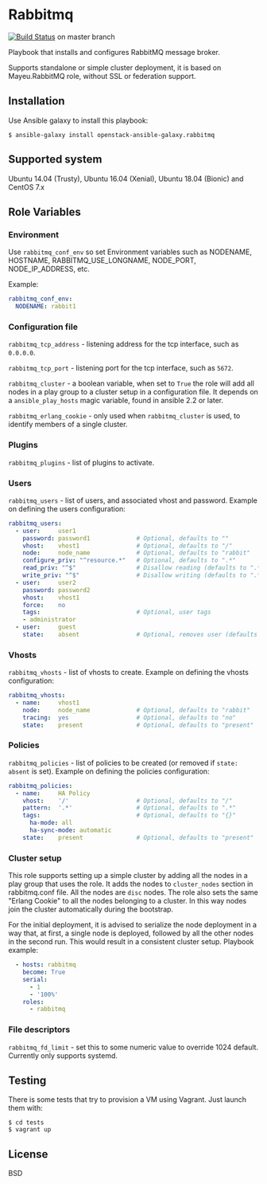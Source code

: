 Rabbitmq 
========

[![Build Status](https://travis-ci.org/abelboldu/ansible-rabbitmq.svg?branch=master)](https://travis-ci.org/abelboldu/ansible-rabbitmq) on master branch

Playbook that installs and configures RabbitMQ message broker.

Supports standalone or simple cluster deployment, it is based on
Mayeu.RabbitMQ role, without SSL or federation support.

## Installation

Use Ansible galaxy to install this playbook:

    $ ansible-galaxy install openstack-ansible-galaxy.rabbitmq

## Supported system

Ubuntu 14.04 (Trusty), Ubuntu 16.04 (Xenial), Ubuntu 18.04 (Bionic) and CentOS 7.x

## Role Variables

### Environment

Use `rabbitmq_conf_env` so set Environment variables such as NODENAME,
HOSTNAME, RABBITMQ_USE_LONGNAME, NODE_PORT, NODE_IP_ADDRESS, etc.

Example:

```yaml
rabbitmq_conf_env:
  NODENAME: rabbit1

```

### Configuration file

`rabbitmq_tcp_address` - listening address for the tcp interface, such
as `0.0.0.0`.

`rabbitmq_tcp_port` - listening port for the tcp interface, such as `5672`.

`rabbitmq_cluster` - a boolean variable, when set to `True` the role will add
all nodes in a play group to a cluster setup in a configuration file. It
depends on a `ansible_play_hosts` magic variable, found in ansible 2.2
or later.

`rabbitmq_erlang_cookie` - only used when `rabbitmq_cluster` is used, to
identify members of a single cluster.

### Plugins

`rabbitmq_plugins` - list of plugins to activate.

### Users

`rabbitmq_users` - list of users, and associated vhost and password.
Example on defining the users configuration:

```yaml
rabbitmq_users:
  - user:     user1
    password: password1             # Optional, defaults to ""
    vhost:    vhost1                # Optional, defaults to "/"
    node:     node_name             # Optional, defaults to "rabbit"
    configure_priv: "^resource.*"   # Optional, defaults to ".*"
    read_priv: "^$"                 # Disallow reading (defaults to ".*")
    write_priv: "^$"                # Disallow writing (defaults to ".*")
  - user:     user2
    password: password2
    vhost:    vhost1
    force:    no
    tags:                           # Optional, user tags
    - administrator
  - user:     guest
    state:    absent                # Optional, removes user (defaults to "present")
```

### Vhosts

`rabbitmq_vhosts` - list of vhosts to create. Example on defining the
vhosts configuration:

```yaml
rabbitmq_vhosts:
  - name:     vhost1
    node:     node_name             # Optional, defaults to "rabbit"
    tracing:  yes                   # Optional, defaults to "no"
    state:    present               # Optional, defaults to "present"
```

### Policies

`rabbitmq_policies` - list of policies to be created (or removed if
`state: absent` is set). Example on defining the policies configuration:

```yaml
rabbitmq_policies:
  - name:     HA Policy
    vhost:    '/'                   # Optional, defaults to "/"
    pattern:  '.*'                  # Optional, defaults to ".*"
    tags:                           # Optional, defaults to "{}"
      ha-mode: all
      ha-sync-mode: automatic
    state:    present               # Optional, defaults to "present"
```

### Cluster setup

This role supports setting up a simple cluster by adding all the nodes in a
play group that uses the role. It adds the nodes to `cluster_nodes` section
in rabbitmq.conf file. All the nodes are `disc` nodes. The role also sets the
same "Erlang Cookie" to all the nodes belonging to a cluster. In this way
nodes join the cluster automatically during the bootstrap.

For the initial deployment, it is advised to serialize the node deployment in
a way that, at first, a single node is deployed, followed by all the other
nodes in the second run. This would result in a consistent cluster setup.
Playbook example:

```yaml
  - hosts: rabbitmq
    become: True
    serial:
      - 1
      - '100%'
    roles:
      - rabbitmq
```

### File descriptors

`rabbitmq_fd_limit` - set this to some numeric value to override 1024
default. Currently only supports systemd.

## Testing

There is some tests that try to provision a VM using Vagrant. Just launch them
with:

    $ cd tests
    $ vagrant up



## License

BSD

